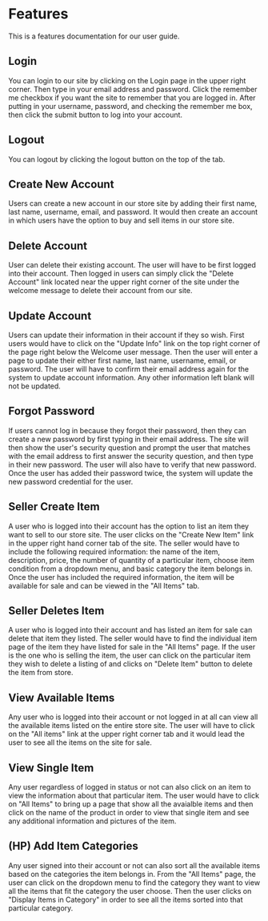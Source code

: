 # Features
This is a features documentation for our user guide.

## Login
You can login to our site by clicking on the Login page in the upper right corner. Then type in your email address and password. Click the remember me checkbox if you want the site to remember that you are logged in. After putting in your username, password, and checking the remember me box, then click the submit button to log into your account. 

## Logout
You can logout by clicking the logout button on the top of the tab. 
	
## Create New Account
Users can create a new account in our store site by adding their first name, last name, username, email, and password. It would then create an account in which users have the option to buy and sell items in our store site.

## Delete Account
User can delete their existing account. The user will have to be first logged into their account. Then logged in users can simply click the "Delete Account" link located near the upper right corner of the site under the welcome message to delete their account from our site. 
	
## Update Account
Users can update their information in their account if they so wish. First users would have to click on the "Update Info" link on the top right corner of the page right below the Welcome user message. Then the user will enter a page to update their either first name, last name, username, email, or password. The user will have to confirm their email address again for the system to update account information. Any other information left blank will not be updated.
	
## Forgot Password
If users cannot log in because they forgot their password, then they can create a new password by first typing in their email address. The site will then show the user's security question and prompt the user that matches with the email address to first answer the security question, and then type in their new password. The user will also have to verify that new password. Once the user has added their password twice, the system will update the new password credential for the user.
	
## Seller Create Item
A user who is logged into their account has the option to list an item they want to sell to our store site. The user clicks on the "Create New Item" link in the upper right hand corner tab of the site. The seller would have to include the following required information: the name of the item, description, price, the number of quantity of a particular item, choose item condition from a dropdown menu, and basic category the item belongs in. Once the user has included the required information, the item will be available for sale and can be viewed in the "All Items" tab.
	
## Seller Deletes Item
A user who is logged into their account and has listed an item for sale can delete that item they listed. The seller would have to find the individual item page of the item they have listed for sale in the "All Items" page. If the user is the one who is selling the item, the user can click on the particular item they wish to delete a listing of and clicks on "Delete Item" button to delete the item from store.
	
## View Available Items
Any user who is logged into their account or not logged in at all can view all the available items listed on the entire store site. The user will have to click on the "All items" link at the upper right corner tab and it would lead the user to see all the items on the site for sale.
	
## View Single Item
Any user regardless of logged in status or not can also click on an item to view the information about that particular item. The user would have to click on "All Items" to bring up a page that show all the avaialble items and then click on the name of the product in order to view that single item and see any additional information and pictures of the item.
	
## (HP) Add Item Categories
Any user signed into their account or not can also sort all the available items based on the categories the item belongs in. From the "All Items" page, the user can click on the dropdown menu to find the category they want to view all the items that fit the category the user choose. Then the user clicks on "Display Items in Category" in order to see all the items sorted into that particular category.  
